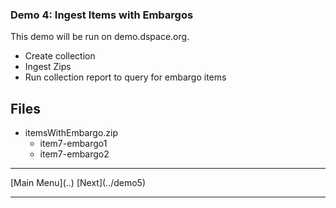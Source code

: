 ### Demo 4: Ingest Items with Embargos

This demo will be run on demo.dspace.org.

- Create collection
- Ingest Zips
- Run collection report to query for embargo items

## Files

- itemsWithEmbargo.zip
  - item7-embargo1
  - item7-embargo2

<hr/>
[Main Menu](..)
[Next](../demo5)
<hr/>